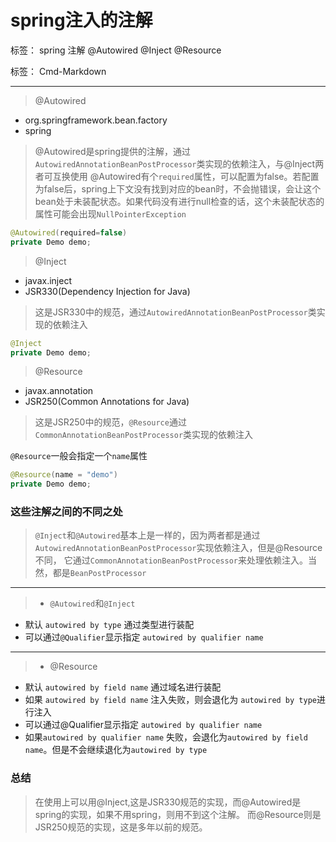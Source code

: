# spring注入的注解

标签： spring 注解 @Autowired @Inject @Resource

标签： Cmd-Markdown

------
>@Autowired
* org.springframework.bean.factory
* spring
>@Autowired是spring提供的注解，通过`AutowiredAnnotationBeanPostProcessor`类实现的依赖注入，与@Inject两者可互换使用
@Autowired有个`required`属性，可以配置为false。若配置为false后，spring上下文没有找到对应的bean时，不会抛错误，会让这个
bean处于未装配状态。如果代码没有进行null检查的话，这个未装配状态的属性可能会出现`NullPointerException`

```java
@Autowired(required=false)
private Demo demo;
```


>@Inject
* javax.inject
* JSR330(Dependency Injection for Java)
>这是JSR330中的规范，通过`AutowiredAnnotationBeanPostProcessor`类实现的依赖注入

```java
@Inject
private Demo demo;
```

>@Resource
* javax.annotation
* JSR250(Common Annotations for Java)
>这是JSR250中的规范，`@Resource`通过`CommonAnnotationBeanPostProcessor`类实现的依赖注入

`@Resource`一般会指定一个`name`属性
```java
@Resource(name = "demo")
private Demo demo;
```

### 这些注解之间的不同之处

>`@Inject`和`@Autowired`基本上是一样的，因为两者都是通过`AutowiredAnnotationBeanPostProcessor`实现依赖注入，但是@Resource不同，
它通过`CommonAnnotationBeanPostProcessor`来处理依赖注入。当然，都是`BeanPostProcessor`

------

>* `@Autowired`和`@Inject`
* 默认 `autowired by type` 通过类型进行装配
* 可以通过`@Qualifier`显示指定 `autowired by qualifier name`

------

>* @Resource
* 默认 `autowired by field name` 通过域名进行装配
* 如果 `autowired by field name` 注入失败，则会退化为 `autowired by type`进行注入
* 可以通过@Qualifier显示指定 `autowired by qualifier name`
* 如果`autowired by qualifier name` 失败，会退化为`autowired by field name`。但是不会继续退化为`autowired by type`


### 总结
>在使用上可以用@Inject,这是JSR330规范的实现，而@Autowired是spring的实现，如果不用spring，则用不到这个注解。
而@Resource则是JSR250规范的实现，这是多年以前的规范。










